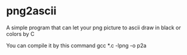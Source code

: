# png2ascii
A simple program that can let your png picture to ascii draw in black or colors by C

You can compile it by this command
gcc *.c -lpng -o p2a
